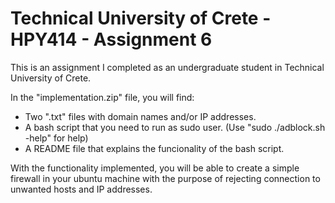 # Technical University of Crete - HPY414 - Assignment 6
This is an assignment I completed as an undergraduate student in Technical University of Crete.

In the "implementation.zip" file, you will find:
- Two ".txt" files with domain names and/or IP addresses.
- A bash script that you need to run as sudo user. (Use "sudo ./adblock.sh -help" for help)
- A README file that explains the funcionality of the bash script.

With the functionality implemented, you will be able to create a simple firewall in your ubuntu machine with the purpose of rejecting connection to unwanted hosts and IP addresses.
